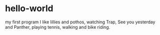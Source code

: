 # hello-world
my first program
I like lillies and pothos, watching Trap, See you yesterday and Panther, playing tennis, walking and bike riding. 
